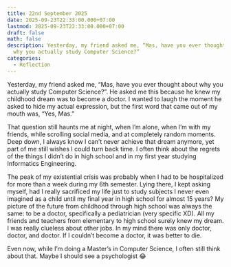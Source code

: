 ```yaml
---
title: 22nd September 2025
date: 2025-09-23T22:33:00.000+07:00
lastmod: 2025-09-23T22:33:00.000+07:00
draft: false
math: false
description: Yesterday, my friend asked me, “Mas, have you ever thought about
  why you actually study Computer Science?”
categories:
  - Reflection
---
```

Yesterday, my friend asked me, “Mas, have you ever thought about why you actually study Computer Science?”. He asked me this because he knew my childhood dream was to become a doctor. I wanted to laugh the moment he asked to hide my actual expression, but the first word that came out of my mouth was, “Yes, Mas.”

That question still haunts me at night, when I’m alone, when I’m with my friends, while scrolling social media, and at completely random moments. Deep down, I always know I can’t never achieve that dream anymore, yet part of me still wishes I could turn back time. I often think about the regrets of the things I didn’t do in high school and in my first year studying Informatics Engineering.

The peak of my existential crisis was probably when I had to be hospitalized for more than a week during my 6th semester. Lying there, I kept asking myself, had I really sacrificed my life just to study subjects I never even imagined as a child until my final year in high school for almost 15 years? My picture of the future from childhood through high school was always the same: to be a doctor, specifically a pediatrician (very specific XD). All my friends and teachers from elementary to high school surely knew my dream. I was really clueless about other jobs. In my mind there was only doctor, doctor, and doctor. If I couldn’t become a doctor, it was better to die.

Even now, while I’m doing a Master’s in Computer Science, I often still think about that. Maybe I should see a psychologist 😂

